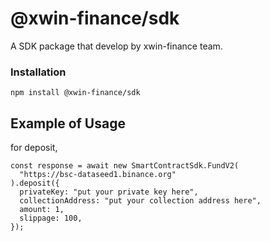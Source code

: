 # @xwin-finance/sdk
A SDK package that develop by xwin-finance team.

### Installation
```
npm install @xwin-finance/sdk
```

## Example of Usage
for deposit,
```
const response = await new SmartContractSdk.FundV2(
  "https://bsc-dataseed1.binance.org"
).deposit({
  privateKey: "put your private key here",
  collectionAddress: "put your collection address here",
  amount: 1,
  slippage: 100,
});
```
